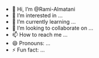 - 👋 Hi, I’m @Rami-Almatani
- 👀 I’m interested in ...
- 🌱 I’m currently learning ...
- 💞️ I’m looking to collaborate on ...
- 📫 How to reach me ...
- 😄 Pronouns: ...
- ⚡ Fun fact: ...

<!---
Rami-Almatani/Rami-Almatani is a ✨ special ✨ repository because its `README.md` (this file) appears on your GitHub profile.
You can click the Preview link to take a look at your changes.
--->

